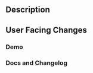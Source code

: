 ## Description
<!-- A summary of the change, the reason for its implementation, and relevant links. 
Include technical details required to understand the change. -->

## User Facing Changes
<!-- Describe the impact of this change on the end-users. -->

### Demo
<!-- If relevent, include screenshots or a loom video to demonstrate the new behavior
**Include step-by-step instructions to enable functionality of the change-->

### Docs and Changelog
<!--
Link to documentation that has been updated. 
Note: When this PR is merged, Claude will automatically analyze it and create a changelog entry in the docs repository.
-->
